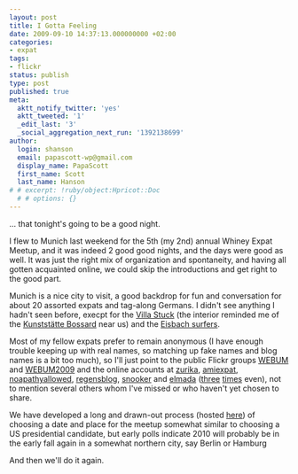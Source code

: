 ```yaml
---
layout: post
title: I Gotta Feeling
date: 2009-09-10 14:37:13.000000000 +02:00
categories:
- expat
tags:
- flickr
status: publish
type: post
published: true
meta:
  aktt_notify_twitter: 'yes'
  aktt_tweeted: '1'
  _edit_last: '3'
  _social_aggregation_next_run: '1392138699'
author:
  login: shanson
  email: papascott-wp@gmail.com
  display_name: PapaScott
  first_name: Scott
  last_name: Hanson
# # excerpt: !ruby/object:Hpricot::Doc
  # # options: {}
---
```

<p>... that tonight's going to be a good night.</p>
<p>I flew to Munich last weekend for the 5th (my 2nd) annual Whiney Expat Meetup, and it was indeed 2 good good nights, and the days were good as well. It was just the right mix of organization and spontaneity, and having all gotten acquainted online, we could skip the introductions and get right to the good part.</p>
<p>Munich is a nice city to visit, a good backdrop for fun and conversation for about 20 assorted expats and tag-along Germans. I didn't see anything I hadn't seen before, execpt for the <a href="http://www.villastuck.de/">Villa Stuck</a> (the interior reminded me of the <a href="http://www.bossard.de/">Kunstst&auml;tte Bossard</a> near us) and the <a href="http://en.wikipedia.org/wiki/Eisbach">Eisbach surfers</a>.</p>
<p>Most of my fellow expats prefer to remain anonymous (I have enough trouble keeping up with real names, so matching up fake names and blog names is a bit too much), so I'll just point to the public Flickr groups <a href="http://www.flickr.com/photos/tags/webum/">WEBUM</a> and <a href="http://www.flickr.com/photos/tags/webum2009/">WEBUM2009</a> and the online accounts at <a href="http://www.zurika.com/2009/09/munich-so-many-bloggers.html">zurika</a>, <a href="http://www.amiexpat.com/2009/09/06/weekly-winners-webum-in-munich-6-sep-2009/">amiexpat</a>, <a href="http://noapathyallowed.com/2009/09/08/munich-webmu-2009/">noapathyallowed</a>, <a href="http://www.regensblog.com/2009/09/06/webum-2009-munich/">regensblog</a>, <a href="http://snookspot.blogspot.com/2009/09/random-tuesday-to-infinity-and-beyond.html">snooker</a> and <a href="http://www.elmada.com/?p=6373">elmada</a> (<a href="http://www.elmada.com/?p=6376">three</a> <a href="http://www.elmada.com/?p=6385">times</a> even), not to mention several others whom I've missed or who haven't yet chosen to share.</p>
<p>We have developed a long and drawn-out process (hosted <a href="http://www.expatbloggersingermany.com/">here</a>) of choosing a date and place for the meetup somewhat similar to choosing a US presidential candidate, but early polls indicate 2010 will probably be in the early fall again in a somewhat northern city, say Berlin or Hamburg</p>
<p>And then we'll do it again.</p>

